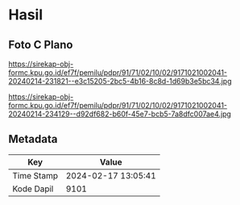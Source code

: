 # Hasil

## Foto C Plano

https://sirekap-obj-formc.kpu.go.id/ef7f/pemilu/pdpr/91/71/02/10/02/9171021002041-20240214-231821--e3c15205-2bc5-4b16-8c8d-1d69b3e5bc34.jpg

https://sirekap-obj-formc.kpu.go.id/ef7f/pemilu/pdpr/91/71/02/10/02/9171021002041-20240214-234129--d92df682-b60f-45e7-bcb5-7a8dfc007ae4.jpg


## Metadata

| Key        | Value               |
| ---------- | ------------------- |
| Time Stamp | 2024-02-17 13:05:41 |
| Kode Dapil | 9101                |



